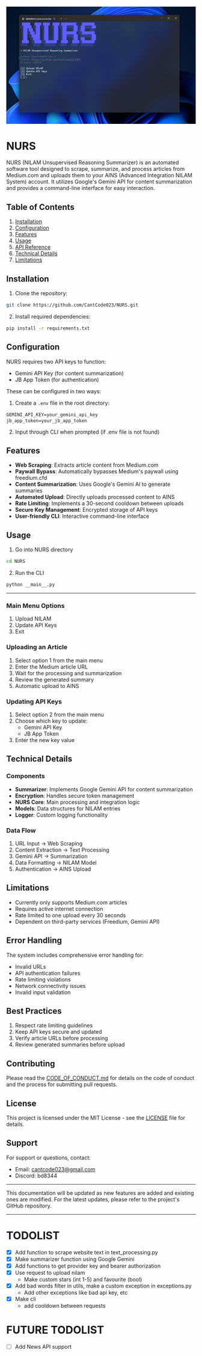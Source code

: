 ![main menu](assets/menu.png)
# NURS


NURS (NILAM Unsupervised Reasoning Summarizer) is an automated software tool designed to scrape, summarize, and process articles from Medium.com and uploads them to your AINS (Advanced Integration NILAM System) account. It utilizes Google's Gemini API for content summarization and provides a command-line interface for easy interaction.

## Table of Contents
1. [Installation](#installation)
2. [Configuration](#configuration)
3. [Features](#features)
4. [Usage](#usage)
5. [API Reference](#api-reference)
6. [Technical Details](#technical-details)
7. [Limitations](#limitations)

## Installation

1. Clone the repository:
```bash
git clone https://github.com/CantCode023/NURS.git
```

2. Install required dependencies:
```bash
pip install -r requirements.txt
```

## Configuration

NURS requires two API keys to function:
- Gemini API Key (for content summarization)
- JB App Token (for authentication)

These can be configured in two ways:

1. Create a `.env` file in the root directory:
```
GEMINI_API_KEY=your_gemini_api_key
jb_app_token=your_jb_app_token
```

2. Input through CLI when prompted (if .env file is not found)

## Features

- **Web Scraping**: Extracts article content from Medium.com
- **Paywall Bypass**: Automatically bypasses Medium's paywall using freedium.cfd
- **Content Summarization**: Uses Google's Gemini AI to generate summaries
- **Automated Upload**: Directly uploads processed content to AINS
- **Rate Limiting**: Implements a 30-second cooldown between uploads
- **Secure Key Management**: Encrypted storage of API keys
- **User-friendly CLI**: Interactive command-line interface

## Usage

1. Go into NURS directory
```bash
cd NURS
```

2. Run the CLI
```python
python __main__.py
```

---

### Main Menu Options
1. Upload NILAM
2. Update API Keys
3. Exit

### Uploading an Article
1. Select option 1 from the main menu
2. Enter the Medium article URL
3. Wait for the processing and summarization
4. Review the generated summary
5. Automatic upload to AINS

### Updating API Keys
1. Select option 2 from the main menu
2. Choose which key to update:
   - Gemini API Key
   - JB App Token
3. Enter the new key value

## Technical Details

### Components
- **Summarizer**: Implements Google Gemini API for content summarization
- **Encryption**: Handles secure token management
- **NURS Core**: Main processing and integration logic
- **Models**: Data structures for NILAM entries
- **Logger**: Custom logging functionality

### Data Flow
1. URL Input → Web Scraping
2. Content Extraction → Text Processing
3. Gemini API → Summarization
4. Data Formatting → NILAM Model
5. Authentication → AINS Upload

## Limitations

- Currently only supports Medium.com articles
- Requires active internet connection
- Rate limited to one upload every 30 seconds
- Dependent on third-party services (Freedium, Gemini API)

## Error Handling

The system includes comprehensive error handling for:
- Invalid URLs
- API authentication failures
- Rate limiting violations
- Network connectivity issues
- Invalid input validation

## Best Practices

1. Respect rate limiting guidelines
2. Keep API keys secure and updated
3. Verify article URLs before processing
4. Review generated summaries before upload

## Contributing

Please read the [CODE_OF_CONDUCT.md](CODE_OF_CONDUCT.md) for details on the code of conduct and the process for submitting pull requests.

## License

This project is licensed under the MIT License - see the [LICENSE](LICENSE) file for details.

## Support

For support or questions, contact:
- Email: cantcode023@gmail.com
- Discord: bd8344

---

This documentation will be updated as new features are added and existing ones are modified. For the latest updates, please refer to the project's GitHub repository.

---

# TODOLIST
- [x] Add function to scrape website text in text_processing.py
- [x] Make summarizer function using Google Gemini
- [x] Add functions to get provider key and bearer authorization
- [x] Use request to upload nilam
  - Make custom stars (int 1-5) and favourite (bool)
- [x] Add bad words filter in utils, make a custom exception in exceptions.py
  - Add other exceptions like bad api key, etc
- [x] Make cli
  - add cooldown between requests

# FUTURE TODOLIST
- [ ] Add News API support